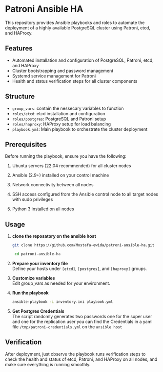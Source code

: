 # Patroni Ansible HA

This repository provides Ansible playbooks and roles to automate the deployment of a highly available PostgreSQL cluster using Patroni, etcd, and HAProxy.

## Features

- Automated installation and configuration of PostgreSQL, Patroni, etcd, and HAProxy
- Cluster bootstrapping and password management
- Systemd service management for Patroni
- Health and status verification steps for all cluster components

## Structure

- `group_vars`: contain the nessecary variables to function
- `roles/etcd`: etcd installation and configuration
- `roles/postgres`: PostgreSQL and Patroni setup
- `roles/haproxy`: HAProxy setup for load balancing
- `playbook.yml`: Main playbook to orchestrate the cluster deployment

## Prerequisites
Before running the playbook, ensure you have the following:

1. Ubuntu servers (22.04 recommended) for all cluster nodes

2. Ansible (2.9+) installed on your control machine

3. Network connectivity between all nodes

4. SSH access configured from the Ansible control node to all target nodes with sudo privileges

5. Python 3 installed on all nodes

## Usage

1. **clone the reposatory on the ansible host**  
   ```sh
   git clone https://github.com/Mostafa-ewida/patroni-ansible-ha.git
   ```
   ```sh
    cd patroni-ansible-ha
   ```
2. **Prepare your inventory file**  
   Define your hosts under `[etcd]`, `[postgres]`, and `[haproxy]` groups.

3. **Customize variables**  
   Edit group_vars  as needed for your environment.

4. **Run the playbook**

   ```sh
   ansible-playbook -i inventory.ini playbook.yml
   ```
6. **Get Postgres Credentials**  
    The script randomly generates two passwords one for the super user and one for the replication user
    you can find the Credentials in a yaml file `/tmp/patroni-credentials.yml` on the  `ansible host`

## Verification

After deployment, just observe the playbook runs verification steps to check the health and status of etcd, Patroni, and HAProxy on all nodes, and make sure everything is running smoothly.

##
